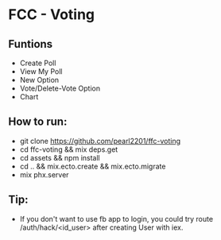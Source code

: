 # FCC - Voting

## Funtions
- Create Poll
- View My Poll
- New Option
- Vote/Delete-Vote Option
- Chart

## How to run:
- git clone https://github.com/pearl2201/ffc-voting
- cd ffc-voting && mix deps.get
- cd assets && npm install
- cd .. && mix.ecto.create && mix.ecto.migrate
- mix phx.server

## Tip:
- If you don't want to use fb app to login, you could try route /auth/hack/<id_user> after creating User with iex.